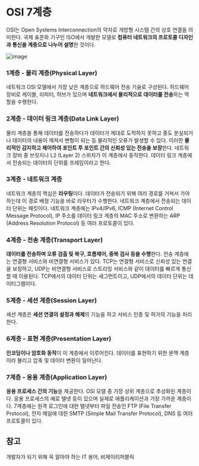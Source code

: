 # OSI 7계층


OSI는 Open Systems Interconnection의 약자로 개방형 시스템 간의 상호 연결을 의미한다. 국제 표준화 기구인 ISO에서 개발한 모델로 **컴퓨터 네트워크의 프로토콜 디자인과 통신을 계층으로 나누어 설명**한 것이다.

![image](https://user-images.githubusercontent.com/46465928/160979360-afef22df-02da-45e1-9254-5ecc9357858e.png)

### 1계층 - 물리 계층(Physical Layer)
네트워크 OSI 모델에서 가장 낮은 계층으로 하드웨어 전송 기술로 구성된다. 하드웨어 장비로 케이블, 리피터, 허브가 있으며 **네트워크에서 물리적으로 데이터를 전송**하는 역할을 수행한다.

### 2계층 - 데이터 링크 계층(Data Link Layer)
물리 계층을 통해 데이터를 전송하다가 데이터가 제대로 도착하지 못하고 중도 분실되거나 데이터의 내용이 깨져서 변형이 되는 등 물리적인 오류가 발생할 수 있다. 이러한 **물리적인 감지하고 제어하여 포인트 투 포인트 간의 신뢰성 있는 전송을 보장**한다. 네트워크 장비 중 브릿지나 L2 (Layer 2) 스위치가 이 계층에서 동작한다. 데이터 링크 계층에서 전송되는 데이터의 단위를 프레임이라고 한다.

### 3계층 - 네트워크 계층
네트워크 계층의 핵심은 **라우팅**이다. 데이터가 전송되기 위해 여러 경로를 거쳐서 가야 하는데 이 경로 배정 기능을 바로 라우터가 수행한다. 네트워크 계층에서 전송되는 데이터 단위는 패킷이다. 네트워크 계층에는 IPv4/IPv6, ICMP (Internet Control Message Protocol), IP 주소를 데이터 링크 계층의 MAC 주소로 변환하는 ARP (Address Resolution Protocol) 등 여러 프로토콜이 있다.

### 4계층 - 전송 계층(Transport Layer)
**데이터를 전송하며 오류 검출 및 복구, 흐름제어, 중복 검사 등을 수행**한다. 전송 계층에는 연결형 서비스와 비연결형 서비스가 있다. TCP는 연결형 서비스로 신뢰성 있는 연결을 보장하고, UDP는 비연결형 서비스로 스트리밍 서비스와 같이 데이터를 빠르게 통신할 때 이용된다. TCP에서의 데이터 단위는 세그먼트이고, UDP에서의 데이터 단위는 데이터그램이다.

### 5계층 - 세션 계층(Session Layer)
세션 계층은 **세션 연결의 설정과 해제**의 기능을 하고 서비스 인증 및 허가의 기능을 처리한다.

### 6계층 - 표현 계층(Presentation Layer)
**인코딩이나 암호화 동작**이 이 계층에서 이루어진다. 데이터를 표현하기 위한 문맥 계층이라 불리고 압축 및 데이터 변환이 일어난다.

### 7계층 - 응용 계층(Application Layer)
**응용 프로세스 간의 기능**을 제공한다. OSI 모델 중 가장 상위 계층으로 추상화된 계층이다. 응용 프로세스의 예로 텔넷 등이 있으며 실제로 애플리케이션과 가장 가까운 계층이다. 7계층에는 원격 로그인에 대한 텔넷부터 파일 전송인 FTP (File Transfer Protocol), 전자 메일에 대한 SMTP (Simple Mail Transfer Protocol), DNS 등 여러 프로토콜이 있다.

## 참고
개발자가 되기 위해 꼭 알아야 하는 IT 용어, 비제이리퍼블릭 

